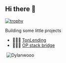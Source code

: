 ## Hi there 👋


[![trophy](https://github-profile-trophy.vercel.app/?username=Dylanwooo)](https://github.com/ryo-ma/github-profile-trophy)




Building some little projects

- 👷🏼‍♂️ [TonLending](https://github.com/Dylanwooo/my-ton-lending)
- 👷🏼‍♂️ [OP stack bridge](https://github.com/Dylanwooo/my-ton-lending)



<p>&nbsp;<img align="center" src="https://github-readme-stats.vercel.app/api?username=Dylanwooo&show_icons=true&locale=en&theme=radical" alt="Dylanwooo" /></p>
